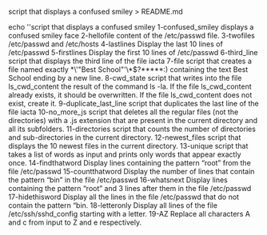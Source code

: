 script that displays a confused smiley  > README.md

echo  ''script that displays a confused smiley 
1-confused_smiley displays a confused smiley face
2-hellofile  content of the /etc/passwd file.
3-twofiles /etc/passwd and /etc/hosts
4-lastlines Display the last 10 lines of /etc/passwd
5-firstlines Display the first 10 lines of /etc/passwd
6-third_line script that displays the third line of the file iacta
7-file script that creates a file named exactly \*\\'"Best School"\'\\*$\?\*\*\*\*\*:) containing the text Best School ending by a new line.
8-cwd_state script that writes into the file ls_cwd_content the result of the command ls -la. If the file ls_cwd_content already exists, it should be overwritten. If the file ls_cwd_content does not exist, create it.
9-duplicate_last_line script that duplicates the last line of the file iacta
10-no_more_js script that deletes all the regular files (not the directories) with a .js extension that are present in the current directory and all its subfolders.
11-directories  script that counts the number of directories and sub-directories in the current directory.
12-newest_files script that displays the 10 newest files in the current directory.
13-unique script that takes a list of words as input and prints only words that appear exactly once.
14-findthatword Display lines containing the pattern “root” from the file /etc/passwd
15-countthatword Display the number of lines that contain the pattern “bin” in the file /etc/passwd
16-whatsnext Display lines containing the pattern “root” and 3 lines after them in the file /etc/passwd
17-hidethisword Display all the lines in the file /etc/passwd that do not contain the pattern “bin.
18-letteronly Display all lines of the file /etc/ssh/sshd_config starting with a letter.
19-AZ Replace all characters A and c from input to Z and e respectively.
